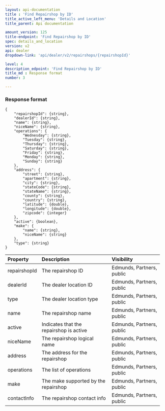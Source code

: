 ```yaml
---
layout: api-documentation
title : 'Find Repairshop by ID'
title_active_left_menu: 'Details and Location'
title_parent: Api documentation

amount_version: 125
title-endpoint: 'Find Repairshop by ID'
spec: details_and_location
version: v2
api: dealer
dropdown-link: 'api/dealer/v2/repairshops/{repairshopId}'

level: 4
description_edpoint: 'Find Repairshop by ID'
title_md : Response format
number: 3

---
```



### Response format

    {
        "repairshopId": {string},
        "dealerId": {string},
        "name": {string},
        "niceName": {string},
        "operations": {
            "Wednesday": {string},
            "Tuesday": {string},
            "Thursday": {string},
            "Saturday": {string},
            "Friday": {string},
            "Monday": {string},
            "Sunday": {string}
        },
        "address": {
            "street": {string},
            "apartment": {string},
            "city": {string},
            "stateCode": {string},
            "stateName": {string},
            "county": {string},
            "country": {string},
            "latitude": {double},
            "longitude": {double},
            "zipcode": {integer}
        },
        "active": {boolean},
        "make": {
            "name": {string},
            "niceName": {string}
        },
        "type": {string}
    }


| Property                      | Description                                                       | Visibility                |
|:------------------------------|:------------------------------------------------------------------|:--------------------------|
| repairshopId                  | The repairshop ID                                                 | Edmunds, Partners, public |
| dealerId                      | The dealer location ID                                            | Edmunds, Partners, public |
| type                          | The dealer location type                                          | Edmunds, Partners, public |
| name                          | The repairshop name                                               | Edmunds, Partners, public |
| active                        | Indicates that the repairshop is active                           | Edmunds, Partners, public |
| niceName                      | The repairshop logical name                                       | Edmunds, Partners, public |
| address                       | The address for the repairshop                                    | Edmunds, Partners, public |
| operations                    | The list of operations                                            | Edmunds, Partners, public |
| make                          | The make supported by the repairshop                              | Edmunds, Partners, public |
| contactInfo                   | The repairshop contact info                                       | Edmunds, Partners, public | 





